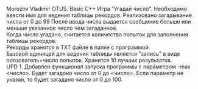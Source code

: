 Morozov Vladimir
OTUS. Basic C++
Игра "Угадай число".
Необходимо ввести имя для ведения таблицы рекордов.
Реализовано загадывание числа от 0 до 99
После ввода числа выдается сообщение больше или меньше указанное число чем загаданное.  
Когда число угадано, считается количество попыток для заполнения таблицы рекордов.  
Рекорды хранятся в ТХТ файле в папке с программой.  
Базовой единицей для ведения таблицы является "запись" в виде ползователь+число попыток. Хранится 10 лучших результатов.  
UPD 1. Добавлен функционал запуска программы с параметром -max <число>.
Будет загадоно число от 0 до <число>. Если параметр не указан, то будет загадано число от 0 до 100.